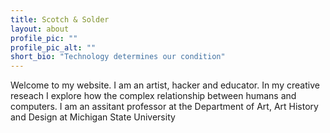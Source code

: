 ```yaml
---
title: Scotch & Solder
layout: about
profile_pic: ""
profile_pic_alt: ""
short_bio: "Technology determines our condition"
---
```


Welcome to my website. I am an artist, hacker and educator. In my creative reseach I explore how the complex relationship between humans and computers. I am an assitant professor at the Department of Art, Art History and Design at Michigan State University

